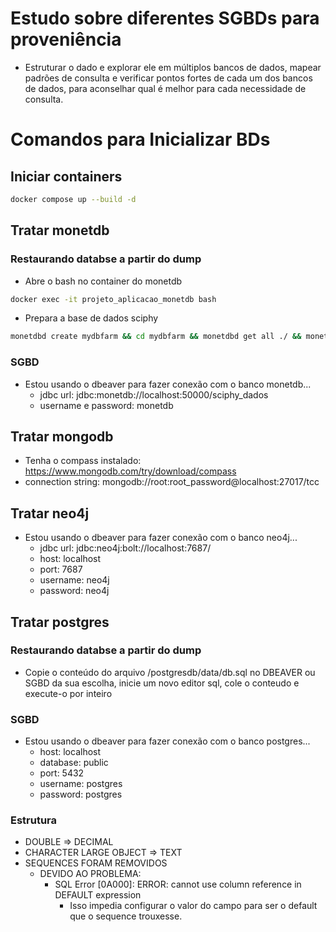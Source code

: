# Estudo sobre diferentes SGBDs para proveniência
* Estruturar o dado e explorar ele em múltiplos bancos de dados, mapear padrões de consulta e verificar pontos fortes de cada um dos bancos de dados, para aconselhar qual é melhor para cada necessidade de consulta.
# Comandos para Inicializar BDs
## Iniciar containers
```sh
docker compose up --build -d
```
## Tratar monetdb
### Restaurando databse a partir do dump
* Abre o bash no container do monetdb
```sh
docker exec -it projeto_aplicacao_monetdb bash
```
* Prepara a base de dados sciphy
```sh
monetdbd create mydbfarm && cd mydbfarm && monetdbd get all ./ && monetdb create sciphy_dados && monetdb release sciphy_dados && cp ../.monetdb .monetdb && cd ../../../var/data && mclient -d sciphy_dados \< dados_sciphy.sql
```
### SGBD
* Estou usando o dbeaver para fazer conexão com o banco monetdb...
	* jdbc url: jdbc:monetdb://localhost:50000/sciphy_dados
	* username e password: monetdb
## Tratar mongodb
* Tenha o compass instalado: https://www.mongodb.com/try/download/compass
* connection string: mongodb://root:root_password@localhost:27017/tcc
## Tratar neo4j
* Estou usando o dbeaver para fazer conexão com o banco neo4j...
	* jdbc url: jdbc:neo4j:bolt://localhost:7687/
	* host: localhost
	* port: 7687
	* username: neo4j
	* password: neo4j
## Tratar postgres
### Restaurando databse a partir do dump
* Copie o conteúdo do arquivo /postgresdb/data/db.sql no DBEAVER ou SGBD da sua escolha, inicie um novo editor sql, cole o conteudo e execute-o por inteiro
### SGBD
* Estou usando o dbeaver para fazer conexão com o banco postgres...
	* host: localhost
	* database: public
	* port: 5432
	* username: postgres
	* password: postgres
### Estrutura
* DOUBLE => DECIMAL
* CHARACTER LARGE OBJECT => TEXT
* SEQUENCES FORAM REMOVIDOS
	* DEVIDO AO PROBLEMA:
		* SQL Error [0A000]: ERROR: cannot use column reference in DEFAULT expression
			* Isso impedia configurar o valor do campo para ser o default que o sequence trouxesse.